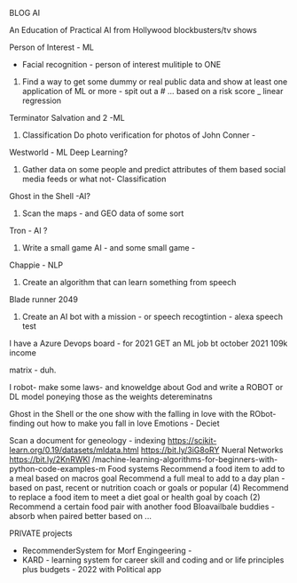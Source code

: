 BLOG AI

An Education of Practical AI from Hollywood blockbusters/tv shows

Person of Interest - ML

- Facial recognition - person of interest mulitiple to ONE

1. Find a way to get some dummy or real public data and show at least one application of ML or more - spit out a # … based on a risk score \_ linear regression

Terminator Salvation and 2 -ML

1. Classification Do photo verification for photos of John Conner -

Westworld - ML Deep Learning?

1. Gather data on some people and predict attributes of them based social media feeds or what not- Classification

Ghost in the Shell -AI?

1. Scan the maps - and GEO data of some sort

Tron - AI ?

1. Write a small game AI - and some small game -

Chappie - NLP

1. Create an algorithm that can learn something from speech

Blade runner 2049

1. Create an AI bot with a mission - or speech recogtintion - alexa speech test

I have a Azure Devops board - for 2021 GET an ML job bt october 2021
109k income

matrix - duh.

I robot- make some laws- and knoweldge about God and write a ROBOT or DL model poneying those as the weights detereminatns

Ghost in the Shell or the one show with the falling in love with the RObot- finding out how to make you fall in love
Emotions - Deciet

Scan a document for geneology - indexing
https://scikit-learn.org/0.19/datasets/mldata.html
https://bit.ly/3iG8oRY Nueral Networks
https://bit.ly/2KnRWKl /machine-learning-algorithms-for-beginners-with-python-code-examples-m
Food systems
Recommend a food item to add to a meal based on macros goal
Recommend a full meal to add to a day plan - based on past, recent or nutrition coach or goals or popular (4)
Recommend to replace a food item to meet a diet goal or health goal by coach (2)
Recommend a certain food pair with another food BIoavailbale buddies - absorb when paired better based on ... <!-- 5. Recommends based on COSTCO store ??>? not sure on this one lost it
habit or appetite diet tips recommends based on goals ex: time of day - recommend - for carbs -->

PRIVATE projects

- RecommenderSystem for Morf Engingeering -
- KARD - learning system for career skill and coding and or life principles plus budgets - 2022 with Political app
